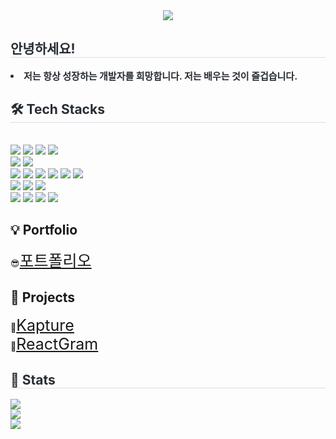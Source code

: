 <div align="center">
    <img
        src="https://capsule-render.vercel.app/api?type=egg&color=0:644f4f,100:f8f7f7&height=180&text=Hello%20World!%20I'm%20Jaehyeong&animation=twinkling&fontColor=4b4848&fontSize=40" />
</div>
<div style="text-align: left;">
    <h2 style="border-bottom: 1px solid #d8dee4; color: #282d33;"> 안녕하세요! </h2>
    <div style="font-weight: 700; font-size: 15px; text-align: left; color: #282d33;">
        <li> 저는 항상 성장하는 개발자를 희망합니다. 저는 배우는 것이 즐겁습니다.
    </div>
</div>
<div style="text-align: left;">
    <h2 style="border-bottom: 1px solid #d8dee4; color: #282d33;"> 🛠️ Tech Stacks </h2> <br>
    <div style="margin: ; text-align: left;" "text-align: left;">
        <img src="https://img.shields.io/badge/Java-007396?style=plastic&logo=Java&logoColor=white">
        <img src="https://img.shields.io/badge/Spring Boot-6DB33F?style=plastic&logo=Spring Boot&logoColor=white">
        <img src="https://img.shields.io/badge/AWS-232F3E?style=plastic&logo=Amazon%20AWS&logoColor=white">
        <img src="https://img.shields.io/badge/JSP-007396?style=plastic&logo=java&logoColor=white">
        <br />
        <img src="https://img.shields.io/badge/MySQL-4479A1?style=plastic&logo=MySQL&logoColor=white">
        <img src="https://img.shields.io/badge/Oracle-F80000?style=plastic&logo=Oracle&logoColor=white">
        <br /><img src="https://img.shields.io/badge/HTML5-E34F26?style=plastic&logo=HTML5&logoColor=white">
        <img src="https://img.shields.io/badge/CSS3-1572B6?style=plastic&logo=CSS3&logoColor=white">
        <img src="https://img.shields.io/badge/Javascript-F7DF1E?style=plastic&logo=Javascript&logoColor=white">
        <img src="https://img.shields.io/badge/jQuery-0769AD?style=plastic&logo=jQuery&logoColor=white">
        <img src="https://img.shields.io/badge/Vue.js-4FC08D?style=plastic&logo=Vue.js&logoColor=white">
        <img src="https://img.shields.io/badge/Ajax-0095D5?style=plastic&logo=javascript&logoColor=white">
        <br />
        <img src="https://img.shields.io/badge/React-61DAFB?style=plastic&logo=React&logoColor=white">
        <img src="https://img.shields.io/badge/Node.js-339933?style=plastic&logo=Node.js&logoColor=white">
        <img src="https://img.shields.io/badge/Express-000000?style=plastic&logo=Express&logoColor=white">
        <br />
        <img src="https://img.shields.io/badge/Apache Tomcat-F8DC75?style=plastic&logo=Apache Tomcat&logoColor=white">
        <img src="https://img.shields.io/badge/Linux-FCC624?style=plastic&logo=Linux&logoColor=white">
        <img src="https://img.shields.io/badge/Flutter-02569B?style=plastic&logo=Flutter&logoColor=white">
        <img src="https://img.shields.io/badge/Dart-0175C2?style=plastic&logo=Dart&logoColor=white">
    </div>
</div>
<div style="text-align: left;">
    <h2>💡 Portfolio </h2>
    <div>😎<a style="font-size: 25px;" href="https://www.notion.so/Portfolio-2006e1a0959280619b78dd083f38c89a?pvs=4">포트폴리오</a></div>
</div>
<div style="text-align: left;">
    <h2>📝 Projects </h2>
    <div>🍔<a style="font-size: 25px;" href="https://github.com/Taehun92/Project_Kapture">Kapture</a></div>
    <div>🥰<a style="font-size: 25px;" href="https://github.com/leejh8997/react_project">ReactGram</a></div>
</div>
<div style="text-align: left;">
    <h2 style="border-bottom: 1px solid #d8dee4; color: #282d33;"> 🏅 Stats </h2>
    <div style="text-align: left;">
      <img src="https://github-readme-stats.vercel.app/api?username=leejh8997&show_icons=true&theme=default&cache_seconds=0"/>
      <br/>
      <!-- GitHub Readme Streak Stats -->
      <img src="https://github-readme-streak-stats.herokuapp.com?user=leejh8997&theme=default" />
      <br/>
      <img src="https://github-readme-stats.vercel.app/api/top-langs/?username=leejh8997&layout=compact"/>
    </div>
